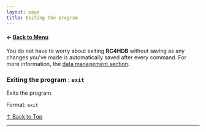 ```yaml
---
layout: page
title: Exiting the program
---
```


#### ← [Back to Menu](../UserGuide.md)

You do not have to worry about exiting
**RC4HDB** without saving as any changes you've made is automatically saved after every command. For more information,
the [data management section](data-management.md#saving-the-data).

### Exiting the program : `exit`

Exits the program.

Format: `exit`

[↑ Back to Top](#back-to-menu)

---
